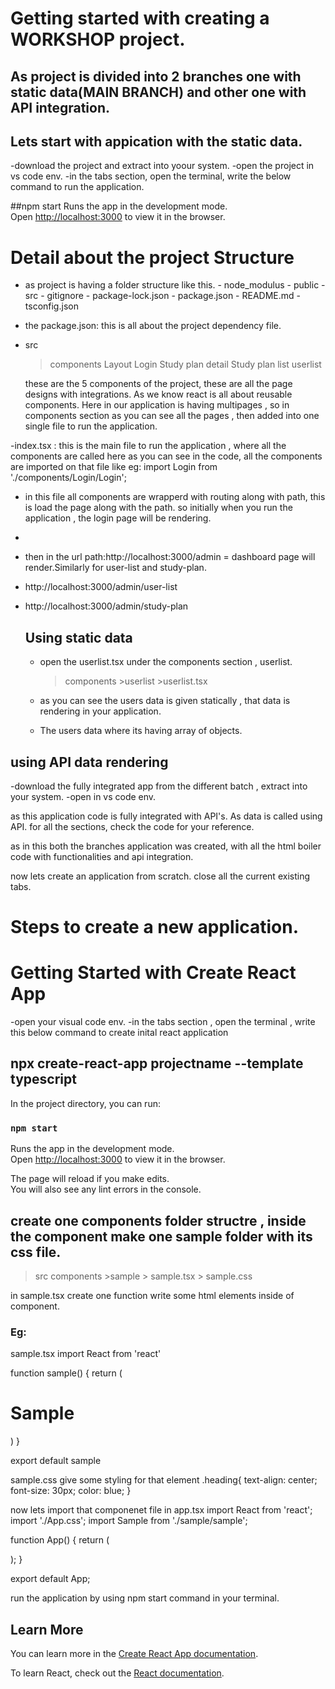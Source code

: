 # Getting started with creating a WORKSHOP project. 
## As project is divided into 2 branches one with static data(MAIN BRANCH) and other one with API integration.
## Lets start with appication with the static data.
-download the project and extract into yoour system.
-open the project in vs code env.
-in the tabs section, open the terminal, write the below command to run the application.

##npm start 
Runs the app in the development mode.\
Open [http://localhost:3000](http://localhost:3000) to view it in the browser. 

# Detail about the project Structure 
- as project is having a folder structure like this.
      - node_modulus
      - public
      - src
      - gitignore
      - package-lock.json
      - package.json
      - README.md
      - tsconfig.json

- the package.json: this is all about the project dependency file.
- src
  >components
    > Layout
    > Login
    > Study plan detail
    > Study plan list
    > userlist

  these are the 5 components of the project, these are all the page designs with integrations.
  As we know react is all about reusable components. Here in our application is having multipages , so in components section as you can see all the pages , then added into one single file to run the application.

-index.tsx : this is the main file to run the application , where all the components are called here as you can see in the code, all the components are imported on that file like eg: import Login from './components/Login/Login'; 

- in this file all components are wrapperd with routing along with path, this is load the page along with the path. so initially when you run the application , the login page will be rendering.
- 
- then in the url path:http://localhost:3000/admin = dashboard page will render.Similarly for user-list and study-plan.
- http://localhost:3000/admin/user-list 
- http://localhost:3000/admin/study-plan


  ## Using static data
  
  - open the userlist.tsx under the components section , userlist.
      >components
        >userlist
          >userlist.tsx

  - as you can see the users data is given statically , that data is rendering in your application.
  - The users data where its having array of objects.


## using API data rendering 
-download the fully integrated app from the different batch , extract into your system.
-open in vs code env.

as this application code is fully integrated with API's. As data is called using API. for all the sections, check the code for your reference.

as in this both the branches application was created, with all the html boiler code with functionalities and api integration. 

now lets create an application from scratch. close all the current existing tabs. 

# Steps to create a new application.  
# Getting Started with Create React App

-open your visual code env.
-in the tabs section , open the terminal , write this below command to create inital react application
## npx create-react-app projectname --template typescript

In the project directory, you can run:

### `npm start`

Runs the app in the development mode.\
Open [http://localhost:3000](http://localhost:3000) to view it in the browser.

The page will reload if you make edits.\
You will also see any lint errors in the console.

## create one components folder structre , inside the component make one sample folder with its css file.
> src
   > components
      >sample
         > sample.tsx
         > sample.css

in sample.tsx create one function write some html elements inside of component.

### Eg:
sample.tsx
import React from 'react'

function sample() {
  return (
    <div>
        <h1 className="heading">Sample</h1>
    </div>
  )
}


export default sample

sample.css  give some styling for that element 
.heading{
    text-align: center;
    font-size: 30px;
    color: blue;
}


now lets import that componenet file in app.tsx 
import React from 'react';
import './App.css';
import Sample from './sample/sample';

function App() {
  return (
    <div>
      <Sample/>
    </div>
  );
}

export default App;


run the application by using npm start command in your terminal.


## Learn More

You can learn more in the [Create React App documentation](https://facebook.github.io/create-react-app/docs/getting-started).

To learn React, check out the [React documentation](https://reactjs.org/).
